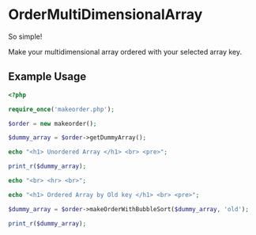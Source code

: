 # OrderMultiDimensionalArray
So simple!

Make your multidimensional array ordered with your selected array key.

Example Usage
---
```php
<?php

require_once('makeorder.php');

$order = new makeorder();

$dummy_array = $order->getDummyArray();

echo "<h1> Unordered Array </h1> <br> <pre>";

print_r($dummy_array);

echo "<br> <hr> <br>";

echo "<h1> Ordered Array by Old key </h1> <br> <pre>";

$dummy_array = $order->makeOrderWithBubbleSort($dummy_array, 'old');

print_r($dummy_array);
```

